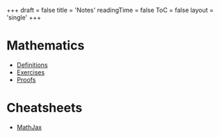 +++
draft = false
title = 'Notes'
readingTime = false
ToC = false
layout = 'single'
+++

# Mathematics
- [Definitions](./mathematics/definitions)
- [Exercises](./mathematics/exercises)
- [Proofs](./mathematics/proofs)

# Cheatsheets
- [MathJax](./cheatsheets/mathjax.md)
